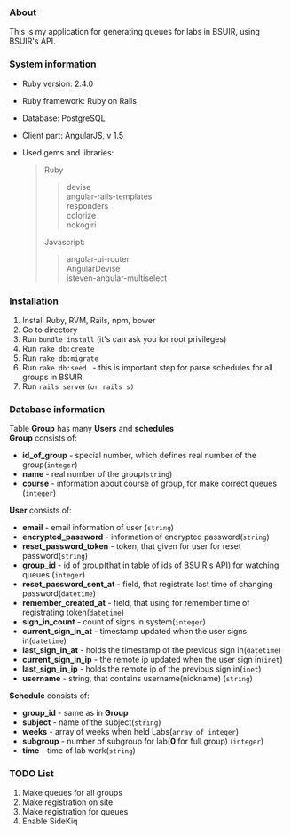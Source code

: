 ### About ###

 This is my application for generating queues for labs in BSUIR, using BSUIR's API. 

### System information ###
* Ruby version: 2.4.0

* Ruby framework: Ruby on Rails
* Database: PostgreSQL

* Client part: AngularJS, v 1.5

* Used gems and libraries:
  > Ruby 
  >> devise  
  >> angular-rails-templates  
  >> responders  
  >> colorize  
  >> nokogiri  
  >
  > Javascript:
  >> angular-ui-router  
  >> AngularDevise  
  >> isteven-angular-multiselect  
  >
### Installation ###
1. Install Ruby, RVM, Rails, npm, bower
2. Go to directory
3. Run ```bundle install``` (it's can ask you for root privileges)
4. Run ```rake db:create ```
5. Run ```rake db:migrate ```
6. Run ```rake db:seed ``` - this is important step for parse schedules for all groups in BSUIR
7. Run ``` rails server(or rails s) ```
### Database information ###
Table  **Group** has many **Users** and **schedules**  
**Group** consists of:
* **id_of_group** - special number, which defines real number of the group(``` integer ```)
* **name** - real number of the group(```string```)
* **course** - information about course of group, for make correct queues (```integer```)  

**User** consists of:
* **email** - email information of user (```string```)
* **encrypted_password** - information of encrypted password(```string```)
* **reset_password_token** - token, that given for user for reset password(```string```)
* **group_id** - id of group(that in table of ids of BSUIR's API) for watching queues (```integer```)
* **reset_password_sent_at** - field, that registrate last time of changing password(```datetime```)
* **remember_created_at** - field, that using for remember time of registrating token(```datetime```)
* **sign_in_count** - count of signs in system(```integer```)
* **current_sign_in_at** - timestamp updated when the user signs in(```datetime```)
* **last_sign_in_at** -  holds the timestamp of the previous sign in(```datetime```)
* **current_sign_in_ip** - the remote ip updated when the user sign in(```inet```)
* **last_sign_in_ip** - holds the remote ip of the previous sign in(```inet```)
* **username** - string, that contains username(nickname) (```string```)  

**Schedule** consists of:
* **group_id** - same as in **Group**
* **subject** - name of the subject(```string```)
* **weeks** - array of weeks when held Labs(```array of integer```)
* **subgroup** - number of subgroup for lab(**0** for full group) (```integer```)
* **time** - time of lab work(```string```)

### TODO List ###
1. Make queues for all groups
2. Make registration on site
3. Make registration for queues
4. Enable SideKiq
